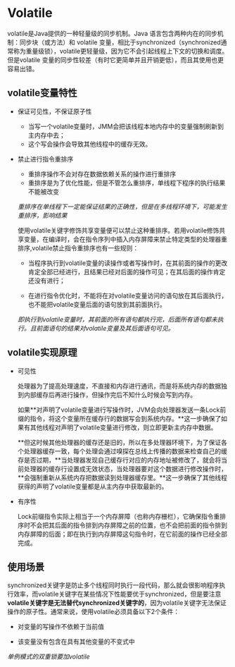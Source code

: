 # Volatile
volatile是Java提供的一种轻量级的同步机制。Java 语言包含两种内在的同步机制：同步块（或方法）和 volatile 变量，相比于synchronized（synchronized通常称为重量级锁），volatile更轻量级，因为它不会引起线程上下文的切换和调度。但是volatile 变量的同步性较差（有时它更简单并且开销更低），而且其使用也更容易出错。

## volatile变量特性
- 保证可见性，不保证原子性
    - 当写一个volatile变量时，JMM会把该线程本地内存中的变量强制刷新到主内存中去；
    - 这个写会操作会导致其他线程中的缓存无效。

- 禁止进行指令重排序
    - 重排序操作不会对存在数据依赖关系的操作进行重排序
    - 重排序是为了优化性能，但是不管怎么重排序，单线程下程序的执行结果不能被改变

    *重排序在单线程下一定能保证结果的正确性，但是在多线程环境下，可能发生重排序，影响结果*

    使用volatile关键字修饰共享变量便可以禁止这种重排序。若用volatile修饰共享变量，在编译时，会在指令序列中插入内存屏障来禁止特定类型的处理器重排序,volatile禁止指令重排序也有一些规则：

    - 当程序执行到volatile变量的读操作或者写操作时，在其前面的操作的更改肯定全部已经进行，且结果已经对后面的操作可见；在其后面的操作肯定还没有进行；

    - 在进行指令优化时，不能将在对volatile变量访问的语句放在其后面执行，也不能把volatile变量后面的语句放到其前面执行。

    *即执行到volatile变量时，其前面的所有语句都执行完，后面所有语句都未执行。且前面语句的结果对volatile变量及其后面语句可见。*

## volatile实现原理
- 可见性

    处理器为了提高处理速度，不直接和内存进行通讯，而是将系统内存的数据独到内部缓存后再进行操作，但操作完后不知什么时候会写到内存。

    如果**对声明了volatile变量进行写操作时，JVM会向处理器发送一条Lock前缀的指令，将这个变量所在缓存行的数据写会到系统内存。**这一步确保了如果有其他线程对声明了volatile变量进行修改，则立即更新主内存中数据。

    **但这时候其他处理器的缓存还是旧的，所以在多处理器环境下，为了保证各个处理器缓存一致，每个处理会通过嗅探在总线上传播的数据来检查自己的缓存是否过期，**当处理器发现自己缓存行对应的内存地址被修改了，就会将当前处理器的缓存行设置成无效状态，当处理器要对这个数据进行修改操作时，**会强制重新从系统内存把数据读到处理器缓存里。**这一步确保了其他线程获得的声明了volatile变量都是从主内存中获取最新的。

- 有序性

    Lock前缀指令实际上相当于一个内存屏障（也称内存栅栏），它确保指令重排序时不会把其后面的指令排到内存屏障之前的位置，也不会把前面的指令排到内存屏障的后面；即在执行到内存屏障这句指令时，在它前面的操作已经全部完成。

## 使用场景

synchronized关键字是防止多个线程同时执行一段代码，那么就会很影响程序执行效率，而volatile关键字在某些情况下性能要优于synchronized，但是要注意**volatile关键字是无法替代synchronized关键字的**，因为volatile关键字无法保证操作的原子性。通常来说，使用volatile必须具备以下2个条件：

- 对变量的写操作不依赖于当前值
    
- 该变量没有包含在具有其他变量的不变式中

*单例模式的双重锁要加volatile*
